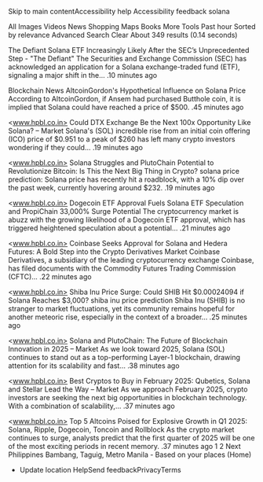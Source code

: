 Skip to main contentAccessibility help
Accessibility feedback
solana

All
Images
Videos
News
Shopping
Maps
Books
More
Tools
Past hour
Sorted by relevance
Advanced Search
Clear
About 349 results (0.14 seconds)

The Defiant
Solana ETF Increasingly Likely After the SEC’s Unprecedented Step - "The Defiant"
The Securities and Exchange Commission (SEC) has acknowledged an application for a Solana exchange-traded fund (ETF), signaling a major shift in the...
.10 minutes ago

Blockchain News
AltcoinGordon's Hypothetical Influence on Solana Price
According to AltcoinGordon, if Ansem had purchased Butthole coin, it is implied that Solana could have reached a price of $500.
.45 minutes ago

<www.hpbl.co.in>
Could DTX Exchange Be the Next 100x Opportunity Like Solana? – Market
Solana's (SOL) incredible rise from an initial coin offering (ICO) price of $0.951 to a peak of $260 has left many crypto investors wondering if they could...
.19 minutes ago

<www.hpbl.co.in>
Solana Struggles and PlutoChain Potential to Revolutionize Bitcoin: Is This the Next Big Thing in Crypto?
solana price prediction: Solana price has recently hit a roadblock, with a 10% dip over the past week, currently hovering around $232.
.19 minutes ago

<www.hpbl.co.in>
Dogecoin ETF Approval Fuels Solana ETF Speculation and PropiChain 33,000% Surge Potential
The cryptocurrency market is abuzz with the growing likelihood of a Dogecoin ETF approval, which has triggered heightened speculation about a potential...
.21 minutes ago

<www.hpbl.co.in>
Coinbase Seeks Approval for Solana and Hedera Futures: A Bold Step into the Crypto Derivatives Market
Coinbase Derivatives, a subsidiary of the leading cryptocurrency exchange Coinbase, has filed documents with the Commodity Futures Trading Commission (CFTC)...
.22 minutes ago

<www.hpbl.co.in>
Shiba Inu Price Surge: Could SHIB Hit $0.00024094 if Solana Reaches $3,000? shiba inu price prediction
Shiba Inu (SHIB) is no stranger to market fluctuations, yet its community remains hopeful for another meteoric rise, especially in the context of a broader...
.25 minutes ago

<www.hpbl.co.in>
Solana and PlutoChain: The Future of Blockchain Innovation in 2025 – Market
As we look toward 2025, Solana (SOL) continues to stand out as a top-performing Layer-1 blockchain, drawing attention for its scalability and fast...
.38 minutes ago

<www.hpbl.co.in>
Best Cryptos to Buy in February 2025: Qubetics, Solana and Stellar Lead the Way – Market
As we approach February 2025, crypto investors are seeking the next big opportunities in blockchain technology. With a combination of scalability,...
.37 minutes ago

<www.hpbl.co.in>
Top 5 Altcoins Poised for Explosive Growth in Q1 2025: Solana, Ripple, Dogecoin, Toncoin and Rollblock
As the crypto market continues to surge, analysts predict that the first quarter of 2025 will be one of the most exciting periods in recent memory.
.37 minutes ago
1 
2
Next
Philippines
Bambang, Taguig, Metro Manila - Based on your places (Home)

- Update location
HelpSend feedbackPrivacyTerms
